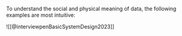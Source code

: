 To understand the social and physical meaning of data, the following examples are most intuitive:

![[@interviewpenBasicSystemDesign2023]]